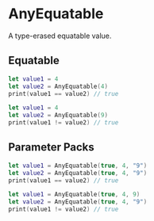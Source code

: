 # AnyEquatable

A type-erased equatable value.

## Equatable

``` swift
let value1 = 4
let value2 = AnyEquatable(4)
print(value1 == value2) // true
```

``` swift
let value1 = 4
let value2 = AnyEquatable(9)
print(value1 != value2) // true
```

## Parameter Packs


``` swift
let value1 = AnyEquatable(true, 4, "9")
let value2 = AnyEquatable(true, 4, "9")
print(value1 == value2) // true
```

``` swift
let value1 = AnyEquatable(true, 4, 9)
let value2 = AnyEquatable(true, 4, "9")
print(value1 != value2) // true
```
